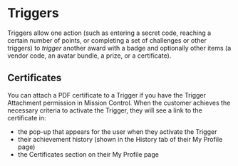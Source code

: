 # Triggers

Triggers allow one action (such as entering a secret code, reaching a certain number of points, or completing a set of challenges or other triggers) to *trigger* another award with a badge and optionally other items (a vendor code, an avatar bundle, a prize, or a certificate).

## Certificates

You can attach a PDF certificate to a Trigger if you have the Trigger Attachment permission in Mission Control. When the customer achieves the necessary criteria to activate the Trigger, they will see a link to the certificate in:

- the pop-up that appears for the user when they activate the Trigger
- their achievement history (shown in the History tab of their My Profile page)
- the Certificates section on their My Profile page

